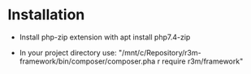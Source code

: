 # Installation

- Install php-zip extension with apt install php7.4-zip

- In your project directory use: "/mnt/c/Repository/r3m-framework/bin/composer/composer.pha
r require r3m/framework"